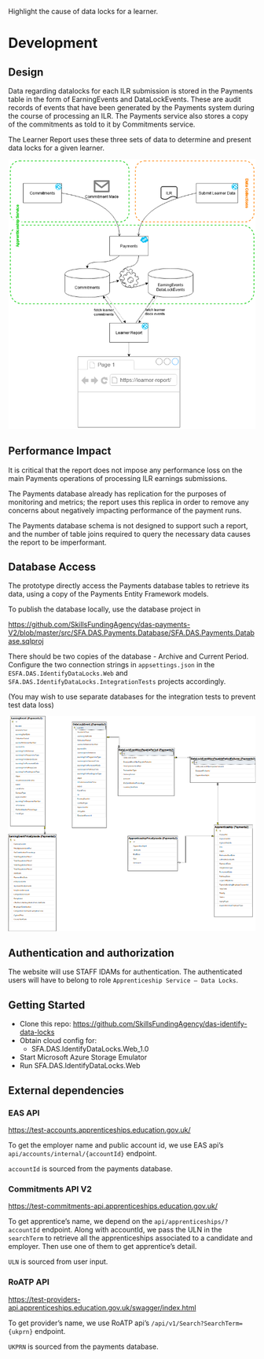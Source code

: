 Highlight the cause of data locks for a learner.

# Development

## Design

Data regarding datalocks for each ILR submission is stored in the Payments table in the form of EarningEvents and DataLockEvents.  These are audit records of events that have been generated by the Payments system during the course of processing an ILR.  The Payments service also stores a copy of the commitments as told to it by Commitments service.

The Learner Report uses these three sets of data to determine and present data locks for a given learner.

![Architecture Overview](docs/architecture_simple.png)

## Performance Impact

It is critical that the report does not impose any performance loss on the main Payments operations of processing ILR earnings submissions.

The Payments database already has replication for the purposes of monitoring and metrics; the report uses this replica in order to remove any concerns about negatively impacting performance of the payment runs.

The Payments database schema is not designed to support such a report, and the number of table joins required to query the necessary data causes the report to be imperformant.  

## Database Access

The prototype directly access the Payments database tables to retrieve its data, using a copy of the Payments Entity Framework models.

To publish the database locally, use the database project in 

https://github.com/SkillsFundingAgency/das-payments-V2/blob/master/src/SFA.DAS.Payments.Database/SFA.DAS.Payments.Database.sqlproj

There should be two copies of the database - Archive and Current Period. Configure the two connection strings in `appsettings.json` in the `ESFA.DAS.IdentifyDataLocks.Web` and `SFA.DAS.IdentifyDataLocks.IntegrationTests` projects accordingly. 

(You may wish to use separate databases for the integration tests to prevent test data loss)



![Entity Relationships](docs/entity_relationships.png)

## Authentication and authorization
The website will use STAFF IDAMs for authentication. The authenticated users will have to belong to role `Apprenticeship Service – Data Locks`.

## Getting Started

* Clone this repo: https://github.com/SkillsFundingAgency/das-identify-data-locks
* Obtain cloud config for:
  * SFA.DAS.IdentifyDataLocks.Web_1.0
* Start Microsoft Azure Storage Emulator
* Run SFA.DAS.IdentifyDataLocks.Web

## External dependencies

### EAS API

https://test-accounts.apprenticeships.education.gov.uk/

To get the employer name and public account id, we use EAS api’s `api/accounts/internal/{accountId}` endpoint. 

`accountId` is sourced from the payments database.

### Commitments API V2

https://test-commitments-api.apprenticeships.education.gov.uk/

To get apprentice’s name, we depend on the `api/apprenticeships/?accountId` endpoint. Along with accountId, we pass the ULN in the `searchTerm` to retrieve all the apprenticeships associated to a candidate and employer. Then use one of them to get apprentice’s detail. 

`ULN` is sourced from user input.

### RoATP API

https://test-providers-api.apprenticeships.education.gov.uk/swagger/index.html

To get provider’s name, we use RoATP api’s `/api/v1/Search?SearchTerm={ukprn}` endpoint.

`UKPRN` is sourced from the payments database.

